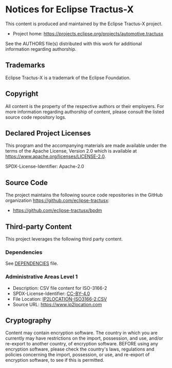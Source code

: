 # Notices for Eclipse Tractus-X

This content is produced and maintained by the Eclipse Tractus-X project.

* Project home: https://projects.eclipse.org/projects/automotive.tractusx

See the AUTHORS file(s) distributed with this work for additional information regarding authorship.

## Trademarks

Eclipse Tractus-X is a trademark of the Eclipse Foundation.

## Copyright

All content is the property of the respective authors or their employers. For
more information regarding authorship of content, please consult the listed
source code repository logs.

## Declared Project Licenses

This program and the accompanying materials are made available under the terms
of the Apache License, Version 2.0 which is available at
https://www.apache.org/licenses/LICENSE-2.0.

SPDX-License-Identifier: Apache-2.0

## Source Code

The project maintains the following source code repositories
in the GitHub organization https://github.com/eclipse-tractusx:

* https://github.com/eclipse-tractusx/bpdm

## Third-party Content

This project leverages the following third party content.

### Dependencies

See [DEPENDENCIES](DEPENDENCIES) file.

### Administrative Areas Level 1

- Description: CSV file content for ISO-3166-2
- SPDX-License-Identifier: [CC-BY-4.0](LICENSES/CC-BY-4.0.txt)
- File Location: [IP2LOCATION-ISO3166-2.CSV](bpdm-pool/src/main/resources/regions/IP2LOCATION-ISO3166-2.CSV)
- Source URL: https://www.ip2location.com

## Cryptography

Content may contain encryption software. The country in which you are currently
may have restrictions on the import, possession, and use, and/or re-export to
another country, of encryption software. BEFORE using any encryption software,
please check the country's laws, regulations and policies concerning the import,
possession, or use, and re-export of encryption software, to see if this is
permitted.